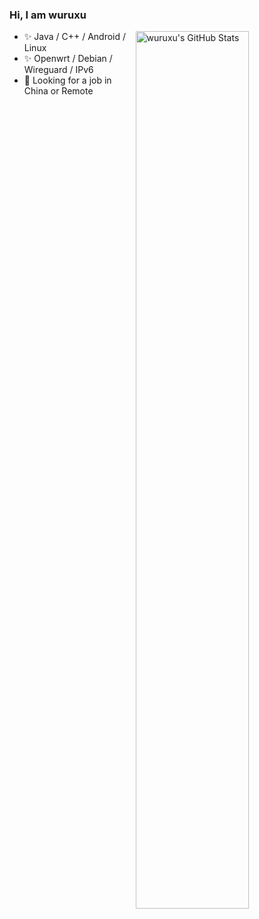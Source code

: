 ### Hi, I am wuruxu

<img
  src="https://github-readme-stats.vercel.app/api?username=wuruxu&count_private=true&show_icons=true&icon_color=f3437a&bg_color=30,f2ffe6,e6ffff"
  title="wuruxu&#039;s GitHub Stats"
  align="right"
  width="60%"
/>

- ✨ Java / C++ / Android / Linux 
- ✨ Openwrt / Debian / Wireguard / IPv6
- 🔭 Looking for a job in China or Remote
<!--
**wuruxu/wuruxu** is a ✨ _special_ ✨ repository because its `README.md` (this file) appears on your GitHub profile.

- ✨ Python / C / Android / Linux
- ✨ Openwrt / Debian
Here are some ideas to get you started:

- 🔭 I’m currently working on ...
- 🌱 I’m currently learning ...
- 👯 I’m looking to collaborate on ...
- 🤔 I’m looking for help with ...
- 💬 Ask me about ...
- 📫 How to reach me: ...
- 😄 Pronouns: ...
- ⚡ Fun fact: ...
-->
